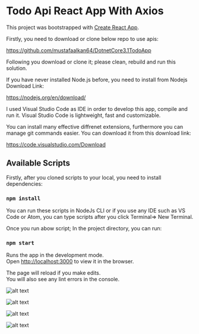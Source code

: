 # Todo Api React App With Axios

This project was bootstrapped with [Create React App](https://github.com/facebook/create-react-app).

Firstly, you need to download or clone below repo to use apis:

https://github.com/mustafaalkan64/DotnetCore3.1TodoApp

Following you download or clone it; please clean, rebuild and run this solution.

If you have never installed Node.js before, you need to install from Nodejs Download Link:

https://nodejs.org/en/download/

I used Visual Studio Code as IDE in order to develop this app, compile and run it.
Visual Studio Code is lightweight, fast and customizable.

You can install many effective diffrenet extensions, furthermore you can manage git commands easier.
You can download it from this download link:

https://code.visualstudio.com/Download

## Available Scripts

Firstly, after you cloned scripts to your local, you need to install dependencies:

### `npm install`

You can run these scripts in NodeJs CLI or if you use any IDE such as VS Code or Atom,
you can type scripts after you click Terminal=> New Terminal. 

Once you run abow script; In the project directory, you can run:

### `npm start`

Runs the app in the development mode.<br />
Open [http://localhost:3000](http://localhost:3000) to view it in the browser.

The page will reload if you make edits.<br />
You will also see any lint errors in the console.

![alt text](https://i.ibb.co/M6DB0XV/Ekran-Al-nt-s-3.png)

![alt text](https://i.ibb.co/R29s4m3/Ekran-Al-nt-s-4.png)

![alt text](https://i.ibb.co/SxzZVWq/Ekran-Al-nt-s-5.png)

![alt text](https://i.ibb.co/KWm7Z86/Ekran-Al-nt-s-6.png)

